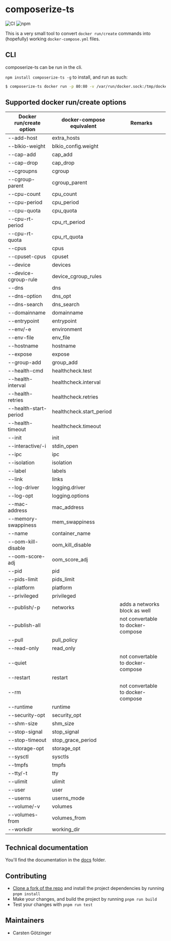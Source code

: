 # composerize-ts

![CI](https://github.com/cgoIT/composerize-ts/actions/workflows/ci.yml/badge.svg)
![npm](https://img.shields.io/npm/v/composerize-ts)

This is a very small tool to convert `docker run/create` commands into (hopefully) working `docker-compose.yml` files.

## CLI

composerize-ts can be run in the cli.

`npm install composerize-ts -g` to install, and run as such:

```bash
$ composerize-ts docker run -p 80:80 -v /var/run/docker.sock:/tmp/docker.sock:ro --restart always --log-opt max-size=1g nginx
```

## Supported docker run/create options

| Docker run/create option | docker-compose equivalent | Remarks                            |
|--------------------------|---------------------------|------------------------------------|
| --add-host               | extra_hosts               |                                    |
| --blkio-weight           | blkio_config.weight       |                                    |
| --cap-add                | cap_add                   |                                    |
| --cap-drop               | cap_drop                  |                                    |
| --cgroupns               | cgroup                    |                                    |
| --cgroup-parent          | cgroup_parent             |                                    |
| --cpu-count              | cpu_count                 |                                    |
| --cpu-period             | cpu_period                |                                    |
| --cpu-quota              | cpu_quota                 |                                    |
| --cpu-rt-period          | cpu_rt_period             |                                    |
| --cpu-rt-quota           | cpu_rt_quota              |                                    |
| --cpus                   | cpus                      |                                    |
| --cpuset-cpus            | cpuset                    |                                    |
| --device                 | devices                   |                                    |
| --device-cgroup-rule     | device_cgroup_rules       |                                    |
| --dns                    | dns                       |                                    |
| --dns-option             | dns_opt                   |                                    |
| --dns-search             | dns_search                |                                    |
| --domainname             | domainname                |                                    |
| --entrypoint             | entrypoint                |                                    |
| --env/-e                 | environment               |                                    |
| --env-file               | env_file                  |                                    |
| --hostname               | hostname                  |                                    |
| --expose                 | expose                    |                                    |
| --group-add              | group_add                 |                                    |
| --health-cmd             | healthcheck.test          |                                    |
| --health-interval        | healthcheck.interval      |                                    |
| --health-retries         | healthcheck.retries       |                                    |
| --health-start-period    | healthcheck.start_period  |                                    |
| --health-timeout         | healthcheck.timeout       |                                    |
| --init                   | init                      |                                    |
| --interactive/-i         | stdin_open                |                                    |
| --ipc                    | ipc                       |                                    |
| --isolation              | isolation                 |
| --label                  | labels                    |                                    |
| --link                   | links                     |                                    |
| --log-driver             | logging.driver            |                                    |
| --log-opt                | logging.options           |                                    |
| --mac-address            | mac_address               |                                    |
| --memory-swappiness      | mem_swappiness            |                                    |
| --name                   | container_name            |                                    |
| --oom-kill-disable       | oom_kill_disable          |                                    |
| --oom-score-adj          | oom_score_adj             |                                    |
| --pid                    | pid                       |                                    |
| --pids-limit             | pids_limit                |                                    |
| --platform               | platform                  |                                    |
| --privileged             | privileged                |                                    |
| --publish/-p             | networks                  | adds a networks block as well      |
| --publish-all            |                           | not convertable to docker-compose  |
| --pull                   | pull_policy               |                                    |
| --read-only              | read_only                 |                                    |
| --quiet                  |                           | not convertable to docker-compose  |
| --restart                | restart                   |                                    |
| --rm                     |                           | not convertable to docker-compose  |
| --runtime                | runtime                   |                                    |
| --security-opt           | security_opt              |                                    |
| --shm-size               | shm_size                  |                                    |
| --stop-signal            | stop_signal               |                                    |
| --stop-timeout           | stop_grace_period         |                                    |
| --storage-opt            | storage_opt               |                                    |
| --sysctl                 | sysctls                   |                                    |
| --tmpfs                  | tmpfs                     |                                    |
| --tty/-t                 | tty                       |                                    |
| --ulimit                 | ulimit                    |                                    |
| --user                   | user                      |                                    |
| --userns                 | userns_mode               |                                    |
| --volume/-v              | volumes                   |                                    |
| --volumes-from           | volumes_from              |                                    |
| --workdir                | working_dir               |                                    |


## Technical documentation

You'll find the documentation in the [docs](./docs) folder.

## Contributing

- [Clone a fork of the repo](https://guides.github.com/activities/forking/) and install the project dependencies by running `pnpm install`
- Make your changes, and build the project by running `pnpm run build`
- Test your changes with `pnpm run test`

## Maintainers

- Carsten Götzinger

